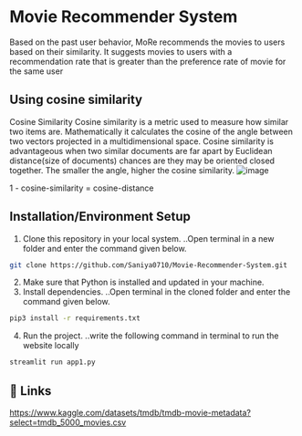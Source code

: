 
# Movie Recommender System

Based on the past user behavior, MoRe recommends the movies to users based on their similarity. It suggests movies to users with a recommendation rate that is greater than the preference rate of movie for the same user
## Using cosine similarity
Cosine Similarity
Cosine similarity is a metric used to measure how similar two items are. Mathematically it calculates the cosine of the angle between two vectors projected in a multidimensional space. Cosine similarity is advantageous when two similar documents are far apart by Euclidean distance(size of documents) chances are they may be oriented closed together. The smaller the angle, higher the cosine similarity.
![image](https://user-images.githubusercontent.com/92110239/170874251-da93fc88-8ad9-4f91-99d0-24612b447e18.png)

1 - cosine-similarity = cosine-distance
## Installation/Environment Setup

1. Clone this repository in your local system.
..Open terminal in a new folder and enter the command given below.

```bash
git clone https://github.com/Saniya0710/Movie-Recommender-System.git
```
2. Make sure that Python is installed and updated in your machine.
3. Install dependencies.
..Open terminal in the cloned folder and enter the command given below.
```bash
pip3 install -r requirements.txt

```
4. Run the project.
..write the following command in terminal to run the website locally
```bash
streamlit run app1.py
```


    

## 🔗 Links
https://www.kaggle.com/datasets/tmdb/tmdb-movie-metadata?select=tmdb_5000_movies.csv
